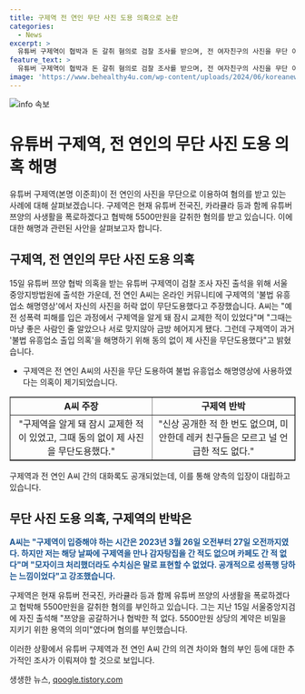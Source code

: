 ```yaml
---
title: 구제역 전 연인 무단 사진 도용 의혹으로 논란
categories:
  - News
excerpt: >
  유튜버 구제역이 협박과 돈 갈취 혐의로 검찰 조사를 받으며, 전 여자친구의 사진을 무단 이용했다는 의혹이 제기됐다. A씨는 구제역이 자신의 사진을 이용해 불법 유흥업소 출입 의혹을 해명했다고 주장하며, 관련 대화 내용과 함께 주장을 뒷받침했다. 구제역은 현재 다른 유튜버들을 협박하고 돈을 갈취한 혐의를 부인하고 있다. 
feature_text: >
  유튜버 구제역이 협박과 돈 갈취 혐의로 검찰 조사를 받으며, 전 여자친구의 사진을 무단 이용했다는 의혹이 제기됐다. A씨는 구제역이 자신의 사진을 이용해 불법 유흥업소 출입 의혹을 해명했다고 주장하며, 관련 대화 내용과 함께 주장을 뒷받침했다. 구제역은 현재 다른 유튜버들을 협박하고 돈을 갈취한 혐의를 부인하고 있다. 
image: 'https://www.behealthy4u.com/wp-content/uploads/2024/06/koreanews.jpg'
---
```


<p><img src="https://www.behealthy4u.com/wp-content/uploads/2024/06/koreanews.jpg" alt="info 속보" /></p>

<h1>유튜버 구제역, 전 연인의 무단 사진 도용 의혹 해명</h1>

<p data-ke-size="size16">유튜버 구제역(본명 이준희)이 전 연인의 사진을 무단으로 이용하여 혐의를 받고 있는 사례에 대해 살펴보겠습니다. 구제역은 현재 유튜버 전국진, 카라큘라 등과 함께 유튜버 쯔양의 사생활을 폭로하겠다고 협박해 5500만원을 갈취한 혐의를 받고 있습니다. 이에 대한 해명과 관련된 사안을 살펴보고자 합니다.</p>

<h2 data-ke-size="size26">구제역, 전 연인의 무단 사진 도용 의혹</h2>

<p>15일 유튜버 쯔양 협박 의혹을 받는 유튜버 구제역이 검찰 조사 자진 출석을 위해 서울 중앙지방법원에 출석한 가운데, 전 연인 A씨는 온라인 커뮤니티에 구제역의 '불법 유흥업소 해명영상'에서 자신의 사진을 허락 없이 무단도용했다고 주장했습니다. A씨는 "예전 성폭력 피해를 입은 과정에서 구제역을 알게 돼 잠시 교제한 적이 있었다"며 "그때는 마냥 좋은 사람인 줄 알았으나 서로 맞지않아 금방 헤어지게 됐다. 그런데 구제역이 과거 '불법 유흥업소 출입 의혹'을 해명하기 위해 동의 없이 제 사진을 무단도용했다"고 밝혔습니다.</p>

<ul>
<li>구제역은 전 연인 A씨의 사진을 무단 도용하여 불법 유흥업소 해명영상에 사용하였다는 의혹이 제기되었습니다.</li>
</ul>

<table style="width: 100%;" border="1">
<tbody>
<tr>
<td style="text-align: center; height: 17px;"><b>A씨 주장</b></td>
<td style="text-align: center; height: 17px;"><b>구제역 반박</b></td>
</tr>
<tr>
<td style="text-align: center;">"구제역을 알게 돼 잠시 교제한 적이 있었고, 그때 동의 없이 제 사진을 무단도용했다."</td>
<td style="text-align: center;">"신상 공개한 적 한 번도 없으며, 미안한데 레커 친구들은 모르고 널 언급한 적도 없다."</td>
</tr>
</tbody>
</table>

<p data-ke-size="size16">구제역과 전 연인 A씨 간의 대화록도 공개되었는데, 이를 통해 양측의 입장이 대립하고 있습니다.</p>

<h2 data-ke-size="size26">무단 사진 도용 의혹, 구제역의 반박은</h2>

<p><b><span style="color: #1a5490;">A씨는 "구제역이 입증해야 하는 시간은 2023년 3월 26일 오전부터 27일 오전까지였다. 하지만 저는 해당 날짜에 구제역을 만나 감자탕집을 간 적도 없으며 카페도 간 적 없다"며 "모자이크 처리했더라도 수치심은 말로 표현할 수 없었다. 공개적으로 성폭행 당하는 느낌이었다"고 강조했습니다.</span></b></p>

<p>구제역은 현재 유튜버 전국진, 카라큘라 등과 함께 유튜버 쯔양의 사생활을 폭로하겠다고 협박해 5500만원을 갈취한 혐의를 부인하고 있습니다. 그는 지난 15일 서울중앙지검에 자진 출석해 "쯔양을 공갈하거나 협박한 적 없다. 5500만원 상당의 계약은 비밀을 지키기 위한 용역의 의미"였다며 혐의를 부인했습니다.</p>

<p data-ke-size="size16">이러한 상황에서 유튜버 구제역과 전 연인 A씨 간의 의견 차이와 혐의 부인 등에 대한 추가적인 조사가 이뤄져야 할 것으로 보입니다.</p>
생생한 뉴스, <a href="https://qoogle.tistory.com" rel="dofollow">qoogle.tistory.com</a>


